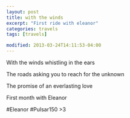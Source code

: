 ```yaml
---
layout: post
title: with the winds
excerpt: "First ride with eleanor"
categories: travels
tags: [travels]

modified: 2013-03-24T14:11:53-04:00
---
```


With the winds whistling in the ears

The roads asking you to reach for the unknown

The promise of an everlasting love

First month with Eleanor

#Eleanor #Pulsar150 >3
